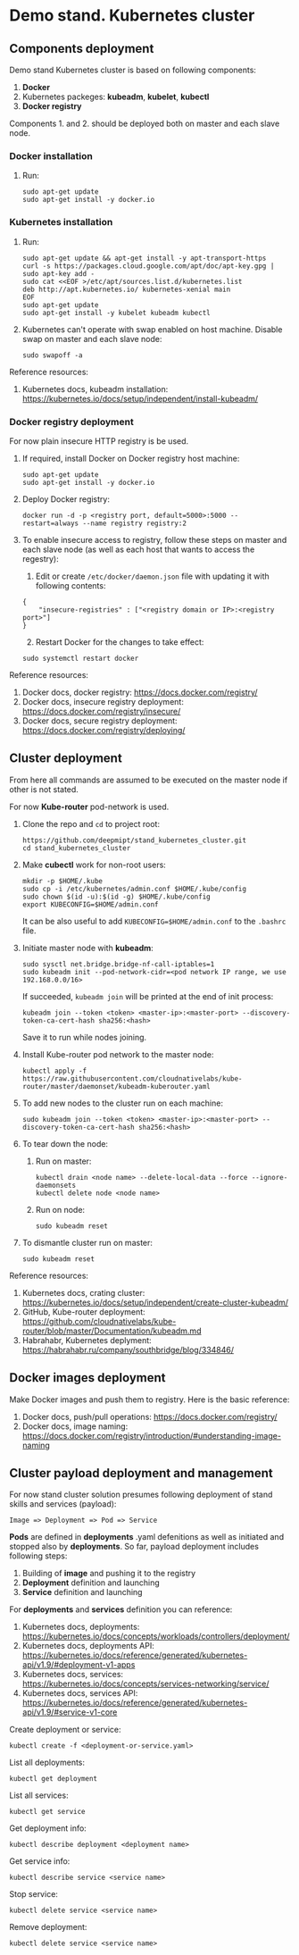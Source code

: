 # Demo stand. Kubernetes cluster

## Components deployment

Demo stand Kubernetes cluster is based on following components:

1. **Docker**
2. Kubernetes packeges: **kubeadm**, **kubelet**, **kubectl**
3. **Docker registry** 

Components 1. and 2. should be deployed both on master and each slave node.

### Docker installation
1. Run:
    ```
    sudo apt-get update
    sudo apt-get install -y docker.io
    ```
    
### Kubernetes installation
1. Run:
    ```
    sudo apt-get update && apt-get install -y apt-transport-https
    curl -s https://packages.cloud.google.com/apt/doc/apt-key.gpg | sudo apt-key add -
    sudo cat <<EOF >/etc/apt/sources.list.d/kubernetes.list
    deb http://apt.kubernetes.io/ kubernetes-xenial main
    EOF
    sudo apt-get update
    sudo apt-get install -y kubelet kubeadm kubectl
    ```
2. Kubernetes can't operate with swap enabled on host machine. Disable swap on master and each slave node:
    ```
    sudo swapoff -a
    ```

Reference resources:
1. Kubernetes docs, kubeadm installation: https://kubernetes.io/docs/setup/independent/install-kubeadm/
 
### Docker registry deployment
For now plain insecure HTTP registry is be used. 

1. If required, install Docker on Docker registry host machine:
    ```
    sudo apt-get update
    sudo apt-get install -y docker.io
    ```
2. Deploy Docker registry:
    ```
    docker run -d -p <registry port, default=5000>:5000 --restart=always --name registry registry:2
    ```
3. To enable insecure access to registry, follow these steps on master and each slave node (as well as each host that wants to access the regestry):
    
    1. Edit or create `/etc/docker/daemon.json` file with updating it with following contents:
    ```
    {
        "insecure-registries" : ["<registry domain or IP>:<registry port>"]
    }
    ```
    2. Restart Docker for the changes to take effect:
    ```
    sudo systemctl restart docker
    ```
    
Reference resources:
1. Docker docs, docker registry: https://docs.docker.com/registry/
2. Docker docs, insecure registry deployment: https://docs.docker.com/registry/insecure/
3. Docker docs, secure registry deployment: https://docs.docker.com/registry/deploying/

## Cluster deployment
From here all commands are assumed to be executed on the master node if other is not stated.

For now **Kube-router** pod-network is used.

1. Clone the repo and `cd` to project root:
    ```
    https://github.com/deepmipt/stand_kubernetes_cluster.git
    cd stand_kubernetes_cluster
    ```
2. Make **cubectl** work for non-root users:
    ```
    mkdir -p $HOME/.kube
    sudo cp -i /etc/kubernetes/admin.conf $HOME/.kube/config
    sudo chown $(id -u):$(id -g) $HOME/.kube/config
    export KUBECONFIG=$HOME/admin.conf   
    ```
    It can be also useful to add `KUBECONFIG=$HOME/admin.conf` to the `.bashrc` file.
     
3. Initiate master node with **kubeadm**:
    ```
    sudo sysctl net.bridge.bridge-nf-call-iptables=1
    sudo kubeadm init --pod-network-cidr=<pod network IP range, we use 192.168.0.0/16>
    ```
   If succeeded, `kubeadm join` will be printed at the end of init process:
    ```
    kubeadm join --token <token> <master-ip>:<master-port> --discovery-token-ca-cert-hash sha256:<hash>
    ```
    Save it to run while nodes joining.
    
4. Install Kube-router pod network to the master node:
    ```
    kubectl apply -f https://raw.githubusercontent.com/cloudnativelabs/kube-router/master/daemonset/kubeadm-kuberouter.yaml
    ```
5. To add new nodes to the cluster run on each machine:
    ```
    sudo kubeadm join --token <token> <master-ip>:<master-port> --discovery-token-ca-cert-hash sha256:<hash>
    ```
6. To tear down the node:
    1. Run on master:
        ```
        kubectl drain <node name> --delete-local-data --force --ignore-daemonsets
        kubectl delete node <node name>
        ```
    2. Run on node:
        ```
        sudo kubeadm reset
        ```
7. To dismantle cluster run on master:
    ```
    sudo kubeadm reset
    ```

Reference resources:
1. Kubernetes docs, crating cluster: https://kubernetes.io/docs/setup/independent/create-cluster-kubeadm/
2. GitHub, Kube-router deployment: https://github.com/cloudnativelabs/kube-router/blob/master/Documentation/kubeadm.md
3. Habrahabr, Kubernetes deplyment: https://habrahabr.ru/company/southbridge/blog/334846/

## Docker images deployment
Make Docker images and push them to registry. Here is the basic reference:
1. Docker docs, push/pull operations: https://docs.docker.com/registry/
2. Docker docs, image naming: https://docs.docker.com/registry/introduction/#understanding-image-naming

## Cluster payload deployment and management
For now stand cluster solution presumes following deployment of stand skills and services (payload):
```
Image => Deployment => Pod => Service
```

**Pods** are defined in **deployments** .yaml defenitions as well as initiated and stopped also by **deployments**.
So far, payload deployment includes following steps:
1. Building of **image** and pushing it to the registry
2. **Deployment** definition and launching
3. **Service** definition and launching

For **deployments** and **services** definition you can reference:
1. Kubernetes docs, deployments: https://kubernetes.io/docs/concepts/workloads/controllers/deployment/
2. Kubernetes docs, deployments API: https://kubernetes.io/docs/reference/generated/kubernetes-api/v1.9/#deployment-v1-apps
3. Kubernetes docs, services: https://kubernetes.io/docs/concepts/services-networking/service/
4. Kubernetes docs, services API: https://kubernetes.io/docs/reference/generated/kubernetes-api/v1.9/#service-v1-core

Create deployment or service:
```
kubectl create -f <deployment-or-service.yaml>
```

List all deployments:
```
kubectl get deployment
```

List all services:
```
kubectl get service
```

Get deployment info:
```
kubectl describe deployment <deployment name>
```

Get service info:
```
kubectl describe service <service name>
```

Stop service:
```
kubectl delete service <service name>
```

Remove deployment:
```
kubectl delete service <service name>
```